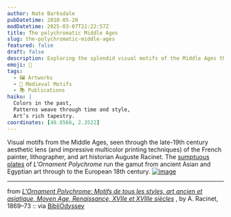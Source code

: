 ```yaml
---
author: Nate Barksdale
pubDatetime: 2010-05-20
modDatetime: 2025-03-07T22:22:57Z
title: The polychromatic Middle Ages
slug: the-polychromatic-middle-ages
featured: false
draft: false
description: Exploring the splendid visual motifs of the Middle Ages through the vibrant aesthetic of Auguste Racinet's _L'Ornament Polychrome_, showcasing art from ancient to 18th-century Europe.
emoji: 🎨
tags:
  - 🖼️ Artworks
  - 🏰 Medieval Motifs
  - 📚 Publications
haiku: |
  Colors in the past,  
  Patterns weave through time and style,  
  Art’s rich tapestry.
coordinates: [48.8566, 2.3522]
---
```


Visual motifs from the Middle Ages, seen through the late-19th century aesthetic lens (and impressive multicolor printing techniques) of the French painter, lithographer, and art historian Auguste Racinet. The [sumptuous plates](http://digitalgallery.nypl.org/nypldigital/dgkeysearchresult.cfm?trg=1&parent_id=169639&word=&s=¬word=&d=&c=&f=&k=0&sScope=&sLevel=&sLabel=&lword=&lfield=&num=0&imgs=20&snum=&pNum=) of _L'Ornament Polychrome_ run the gamut from ancient Asian and Egyptian art through to the European 18th century. [![image](http://culture-making.com/media/4620732012_7d33d87ff0_b.jpg)](http://bibliodyssey.blogspot.com/2010/05/racinet-polychromes.html)

---

from _[L'Ornament Polychrome: Motifs de tous les styles, art ancien et asiatique, Moyen Age, Renaissance, XVIIe et XVIIIe siècles](http://digitalgallery.nypl.org/nypldigital/dgkeysearchresult.cfm?trg=1&parent_id=169639&word=&s=¬word=&d=&c=&f=&k=0&sScope=&sLevel=&sLabel=&lword=&lfield=&num=0&imgs=20&snum=&pNum=)_ , by A. Racinet, 1869–73 :: via [BibliOdyssey](http://bibliodyssey.blogspot.com/2010/05/racinet-polychromes.html)
